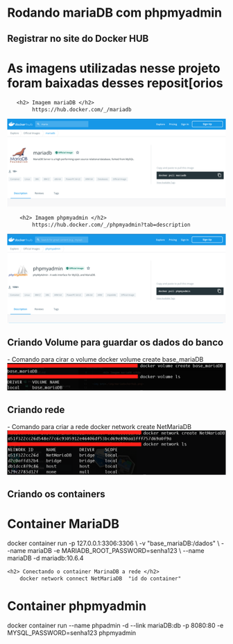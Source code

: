 <H1> Rodando mariaDB com phpmyadmin </h1>

<h2> Registrar no site do Docker HUB </h2>


 <h1> As imagens utilizadas nesse projeto foram baixadas desses reposit[orios</h1>

       <h2> Imagem mariaDB </h2>
            https://hub.docker.com/_/mariadb
        
<img src=./img/mariadockerhub.png>

        <h2> Imagem phpmyadmin </h2>
            https://hub.docker.com/_/phpmyadmin?tab=description

<img src=./img/phpmyadmindockerhub.png>


<h2> Criando Volume para guardar os dados do banco </h2>
    - Comando para cirar o volume
        docker volume create base_mariaDB

<img src=./img/volume.png>


<h2> Criando rede </h2>
    - Comando para criar a rede
        docker network create NetMariaDB

<img src=./img/network.png>


<h2> Criando os containers </h2>

<h1> Container MariaDB </h1>
    docker container run -p 127.0.0.1:3306:3306 \
     -v "base_mariaDB:/dados" \
    --name mariaDB -e MARIADB_ROOT_PASSWORD=senha123 \
     --name mariaDB -d mariadb:10.6.4

    <h2> Conectando o container MarinaDB a rede </h2>
        docker network connect NetMariaDB  "id do container"

<h1> Container phpmyadmin </h1>
    docker container run --name phpadmin -d 
    --link mariaDB:db -p 8080:80 
    -e MYSQL_PASSWORD=senha123 phpmyadmin
